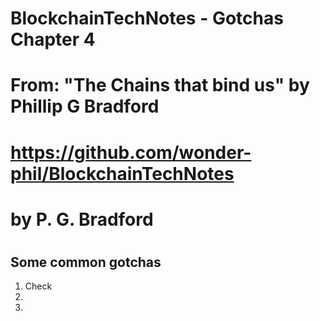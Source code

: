 # BlockchainTechNotes - Gotchas Chapter 4

# From: "The Chains that bind us" by Phillip G Bradford
#  https://github.com/wonder-phil/BlockchainTechNotes
#      by P. G. Bradford
#

## Some common gotchas

1. Check
2. 
3. 

